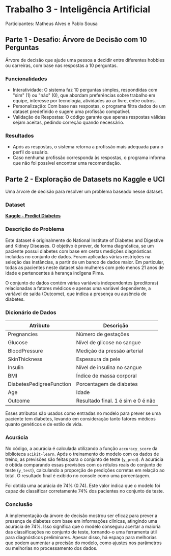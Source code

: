 # Trabalho 3 - Inteligência Artificial

Participantes: Matheus Alves e Pablo Sousa

## Parte 1 - Desafio: Árvore de Decisão com 10 Perguntas

Árvore de decisão que ajude uma pessoa a decidir entre diferentes hobbies ou carreiras, com base nas respostas a 10 perguntas.

### Funcionalidades

<ul>
  <li>Interatividade: O sistema faz 10 perguntas simples, respondidas com "sim" (1) ou "não" (0), que abordam preferências sobre trabalho em equipe, interesse por tecnologia, atividades ao ar livre, entre outros.</li>
  <li>Personalização: Com base nas respostas, o programa filtra dados de um dataset predefinido e sugere uma profissão compatível.</li>
  <li>Validação de Respostas: O código garante que apenas respostas válidas sejam aceitas, pedindo correção quando necessário.</li>
</ul>

### Resultados

<ul>
  <li>Após as respostas, o sistema retorna a profissão mais adequada para o perfil do usuário.
</li>
  <li>Caso nenhuma profissão corresponda às respostas, o programa informa que não foi possível encontrar uma recomendação.</li>
</ul>

## Parte 2 - Exploração de Datasets no Kaggle e UCI

 Uma árvore de decisão para resolver um problema baseado nesse dataset.

 ### Dataset

 [**Kaggle - Predict Diabetes**](https://www.kaggle.com/datasets/whenamancodes/predict-diabities)

 ### Descrição do Problema
 Este dataset é originalmente do National Institute of Diabetes and Digestive and Kidney Diseases. O objetivo é prever, de forma diagnóstica, se um paciente possui diabetes com base em certas medições diagnósticas incluídas no conjunto de dados. Foram aplicadas várias restrições na seleção das instâncias, a partir de um banco de dados maior. Em particular, todas as pacientes neste dataset são mulheres com pelo menos 21 anos de idade e pertencentes à herança indígena Pima.

O conjunto de dados contém várias variáveis independentes (preditoras) relacionadas a fatores médicos e apenas uma variável dependente, a variável de saída (Outcome), que indica a presença ou ausência de diabetes.

### Dicionário de Dados

| Atributo                 | Descrição                          |
|--------------------------|------------------------------------|
| Pregnancies              | Número de gestações                |
| Glucose                  | Nível de glicose no sangue         |
| BloodPressure            | Medição da pressão arterial        |
| SkinThickness            | Espessura da pele                  |
| Insulin                  | Nível de insulina no sangue        |
| BMI                      | Índice de massa corporal           |
| DiabetesPedigreeFunction | Porcentagem de diabetes            |
| Age                      | Idade                              |
| Outcome                  | Resultado final. 1 é sim e 0 é não |

Esses atributos são usados como entradas no modelo para prever se uma paciente tem diabetes, levando em consideração tanto fatores médicos quanto genéticos e de estilo de vida.

### Acurácia

No código, a acurácia é calculada utilizando a função `accuracy_score` da biblioteca `scikit-learn`. Após o treinamento do modelo com os dados de treino, as previsões são feitas para o conjunto de teste (`y_pred`). A acurácia é obtida comparando essas previsões com os rótulos reais do conjunto de teste (`y_test`), calculando a proporção de predições corretas em relação ao total. O resultado final é exibido no console como uma porcentagem.

Foi obtida uma acurácia de 74% (0.74). Este valor indica que o modelo foi capaz de classificar corretamente 74% dos pacientes no conjunto de teste. 

### Conclusão
A implementação da árvore de decisão mostrou ser eficaz para prever a presença de diabetes com base em informações clínicas, atingindo uma acurácia de 74%. Isso significa que o modelo conseguiu acertar a maioria das classificações no conjunto de teste, tornando-o uma ferramenta útil para diagnósticos preliminares. Apesar disso, há espaço para melhorias que podem aumentar a precisão do modelo, como ajustes nos parâmetros ou melhorias no processamento dos dados.
